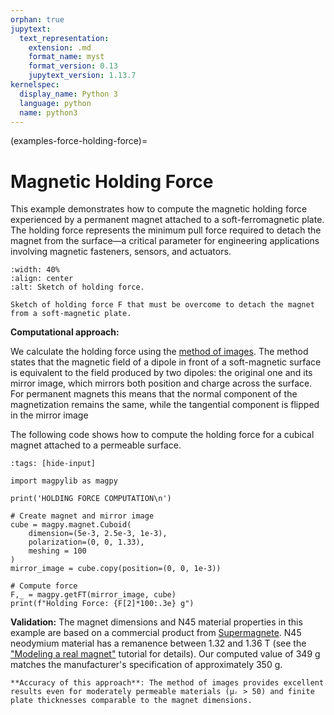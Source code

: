 ```yaml
---
orphan: true
jupytext:
  text_representation:
    extension: .md
    format_name: myst
    format_version: 0.13
    jupytext_version: 1.13.7
kernelspec:
  display_name: Python 3
  language: python
  name: python3
---
```


(examples-force-holding-force)=
# Magnetic Holding Force

This example demonstrates how to compute the magnetic holding force experienced by a permanent magnet attached to a soft-ferromagnetic plate. The holding force represents the minimum pull force required to detach the magnet from the surface—a critical parameter for engineering applications involving magnetic fasteners, sensors, and actuators.

```{figure} ../../../_static/images/examples_force_holding_force.png
:width: 40%
:align: center
:alt: Sketch of holding force.

Sketch of holding force F that must be overcome to detach the magnet from a soft-magnetic plate.
```

**Computational approach:**

We calculate the holding force using the [method of images](examples-misc-image-method). The method states that the magnetic field of a dipole in front of a soft-magnetic surface is equivalent to the field produced by two dipoles: the original one and its mirror image, which mirrors both position and charge across the surface. For permanent magnets this means that the normal component of the magnetization remains the same, while the tangential component is flipped in the mirror image

The following code shows how to compute the holding force for a cubical magnet attached to a permeable surface.

```{code-cell} ipython3
:tags: [hide-input]

import magpylib as magpy

print('HOLDING FORCE COMPUTATION\n')

# Create magnet and mirror image
cube = magpy.magnet.Cuboid(
    dimension=(5e-3, 2.5e-3, 1e-3),
    polarization=(0, 0, 1.33),
    meshing = 100
)
mirror_image = cube.copy(position=(0, 0, 1e-3))

# Compute force
F,_ = magpy.getFT(mirror_image, cube)
print(f"Holding Force: {F[2]*100:.3e} g")
```

**Validation:**
The magnet dimensions and N45 material properties in this example are based on a commercial product from [Supermagnete](https://www.supermagnete.at/quadermagnete-neodym/quadermagnet-5mm-2.5-1.5mm_Q-05-2.5-1.5-HN). N45 neodymium material has a remanence between 1.32 and 1.36 T (see the ["Modeling a real magnet"](examples-tutorial-modeling-magnets) tutorial for details). Our computed value of 349 g matches the manufacturer's specification of approximately 350 g.

```{hint}
**Accuracy of this approach**: The method of images provides excellent results even for moderately permeable materials (μᵣ > 50) and finite plate thicknesses comparable to the magnet dimensions.
```
